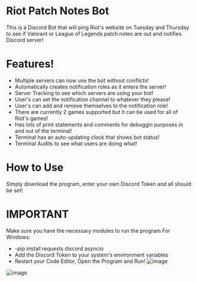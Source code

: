 # Riot Patch Notes Bot 
This is a Discord Bot that will ping Riot's website on Tuesday and Thursday to see if Valorant or League of Legends patch notes are out and notifies Discord server!


# Features!
- Multiple servers can now use the bot without conflicts!
- Automatically creates notification roles as it enters the server!
- Server Tracking to see which servers are using your bot!
- User's can set the notification channel to whatever they please!
- User's can add and remove themselves to the notification role!
- There are currently 2 games supported but it can be used for all of Riot's games!
- Has lots of print statements and comments for debuggin purposes in and out of the terminal!
- Terminal has an auto-updating clock that shows bot status!
- Terminal Audits to see what users are doing what!

# How to Use
Simply download the program, enter your own Discord Token and all should be set!

# IMPORTANT
Make sure you have the necessary modules to run the program
For Windows:
- -pip install requests discord asyncio
- Add the Discord Token to your system's environment variables
- Restart your Code Editor, Open the Program and Run!
![image](https://github.com/Fliperdudole/Discord-Bots/assets/89997736/a664c484-dd29-41e2-b2dc-ad5ca88df66b)

![image](https://github.com/Fliperdudole/Discord-Bots/assets/89997736/70a10199-46e3-41a4-b92d-238832114aae)
